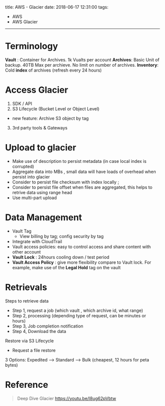 title: AWS - Glacier
date: 2018-06-17 12:31:00
tags:
- AWS
- AWS Glacier
---

# Terminology

__Vault__ : Container for Archives. 1k Vualts per account
__Archives__: Basic Unit of backup. 40TB Max per archieve. No limit on number of archives.
__Inventory__: Cold __index__ of archives (refresh every 24 hours)

# Access Glacier

1) SDK / API
2) S3 Lifecycle (Bucket Level or Object Level)
  * new feature: Archive S3 object by tag
3) 3rd party tools & Gateways

# Upload to glacier

* Make use of description to persist metadata (in case local index is corrupted)
* Aggregate data into MBs , small data will have loads of overhead when persist into glacier
* Consider to persist file checksum with index locally ;
* Consider to persist file offset when files are aggregated, this helps to retrive data using range head
* Use multi-part upload


# Data Management

* Vault Tag
  * View billing by tag; config security by tag
* Integrate with CloudTrail
* Vault access policies: easy to control access and share content with other account
* __Vault Lock__ : 24hours cooling down / test period
* __Vault Access Policy__ : give more flexibility compare to Vault lock. For example, make use of the __Legal Hold__ tag on the vault

# Retrievals

Steps to retrieve data
* Step 1, request a job (which vault , which archive id, what range)
* Step 2, processing (depending type of request, can be minutes or hours)
* Step 3, Job completion notification
* Step 4, Download the data

Restore via S3 Lifecycle
* Request a file restore

3 Options:  Expedited --> Standard --> Bulk (cheapest, 12 hours for peta bytes)

# Reference

> Deep Dive Glacier
> https://youtu.be/l8ug62pVbtw

